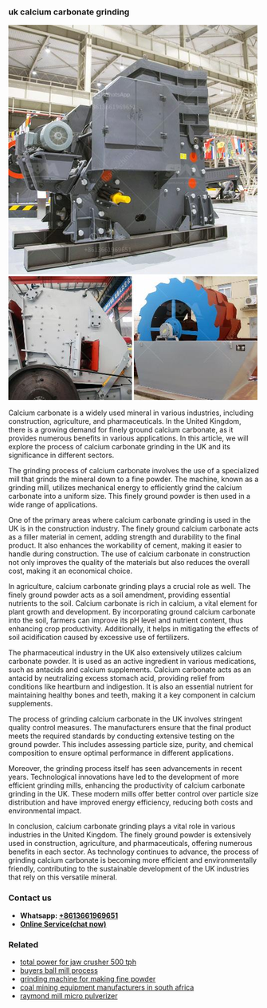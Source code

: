 <h3>uk calcium carbonate grinding</h3><img src='1702950631.jpg' alt=''><p>Calcium carbonate is a widely used mineral in various industries, including construction, agriculture, and pharmaceuticals. In the United Kingdom, there is a growing demand for finely ground calcium carbonate, as it provides numerous benefits in various applications. In this article, we will explore the process of calcium carbonate grinding in the UK and its significance in different sectors.</p><p>The grinding process of calcium carbonate involves the use of a specialized mill that grinds the mineral down to a fine powder. The machine, known as a grinding mill, utilizes mechanical energy to efficiently grind the calcium carbonate into a uniform size. This finely ground powder is then used in a wide range of applications.</p><p>One of the primary areas where calcium carbonate grinding is used in the UK is in the construction industry. The finely ground calcium carbonate acts as a filler material in cement, adding strength and durability to the final product. It also enhances the workability of cement, making it easier to handle during construction. The use of calcium carbonate in construction not only improves the quality of the materials but also reduces the overall cost, making it an economical choice.</p><p>In agriculture, calcium carbonate grinding plays a crucial role as well. The finely ground powder acts as a soil amendment, providing essential nutrients to the soil. Calcium carbonate is rich in calcium, a vital element for plant growth and development. By incorporating ground calcium carbonate into the soil, farmers can improve its pH level and nutrient content, thus enhancing crop productivity. Additionally, it helps in mitigating the effects of soil acidification caused by excessive use of fertilizers.</p><p>The pharmaceutical industry in the UK also extensively utilizes calcium carbonate powder. It is used as an active ingredient in various medications, such as antacids and calcium supplements. Calcium carbonate acts as an antacid by neutralizing excess stomach acid, providing relief from conditions like heartburn and indigestion. It is also an essential nutrient for maintaining healthy bones and teeth, making it a key component in calcium supplements.</p><p>The process of grinding calcium carbonate in the UK involves stringent quality control measures. The manufacturers ensure that the final product meets the required standards by conducting extensive testing on the ground powder. This includes assessing particle size, purity, and chemical composition to ensure optimal performance in different applications.</p><p>Moreover, the grinding process itself has seen advancements in recent years. Technological innovations have led to the development of more efficient grinding mills, enhancing the productivity of calcium carbonate grinding in the UK. These modern mills offer better control over particle size distribution and have improved energy efficiency, reducing both costs and environmental impact.</p><p>In conclusion, calcium carbonate grinding plays a vital role in various industries in the United Kingdom. The finely ground powder is extensively used in construction, agriculture, and pharmaceuticals, offering numerous benefits in each sector. As technology continues to advance, the process of grinding calcium carbonate is becoming more efficient and environmentally friendly, contributing to the sustainable development of the UK industries that rely on this versatile mineral.</p><h3>Contact us</h3><ul><li><strong>Whatsapp:&nbsp;<a href="https://wa.me/8613661969651">+8613661969651</a></strong></li><li><a href="https://swt.shibang-china.com/?git&amp;zhl&amp;uk calcium carbonate grinding"><strong>Online Service(chat now)</strong></a></li></ul><h3>Related</h3><ul><li><a href='total power for jaw crusher 500 tph.md'>total power for jaw crusher 500 tph</a></li><li><a href='buyers ball mill process.md'>buyers ball mill process</a></li><li><a href='grinding machine for making fine powder.md'>grinding machine for making fine powder</a></li><li><a href='coal mining equipment manufacturers in south africa.md'>coal mining equipment manufacturers in south africa</a></li><li><a href='raymond mill micro pulverizer.md'>raymond mill micro pulverizer</a></li></ul>